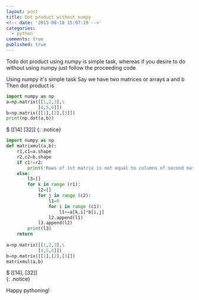 ```yaml
---
layout: post
title: Dot product without numpy
<!-- date: '2015-08-18 15:07:19 -->'
categories:
  - python
comments: true
published: true
---
```

Todo dot product using numpy is simple task, 
whereas if you desire to do without using numpy just follow the proceeding code 

<!--more-->

Using numpy it's simple task
Say we have two matrices or arrays a and b
Then dot product is 


~~~ python
import numpy as np
a=np.matrix([[1,2,3],\
            [4,5,6]])
b=np.matrix([[1],[2],[3]]) 
print(np.dot(a,b))

~~~ 
$ [[14]
 [32]]
{: .notice}

 

   
~~~ python
import numpy as np
def matrixmul(a,b):
    r1,c1=a.shape
    r2,c2=b.shape
    if c1!=r2:
        print('Rows of 1st matrix is not equal to columns of second matrix')
    else:
        l3=[]
        for k in range (r1):
            l2=[]
            for j in range (c2):
                l1=0
                for i in range (c1):
                    l1+=a[k,i]*b[i,j]
                l2.append(l1)
            l3.append(l2)
        print(l3)
    return 
    
a=np.matrix([[1,2,3],\
            [4,5,6]])
b=np.matrix([[1],[2],[3]])   
matrixmul(a,b)

~~~
$ [[14], [32]]  
{: .notice}


Happy pythoning!
